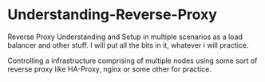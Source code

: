 # Understanding-Reverse-Proxy
Reverse Proxy Understanding and Setup in multiple scenarios as a load balancer and other stuff. I will put all the bits in it, whatever i will practice.

Controlling a infrastructure comprising of multiple nodes using some sort of reverse proxy like HA-Proxy, nginx or some other for practice.
